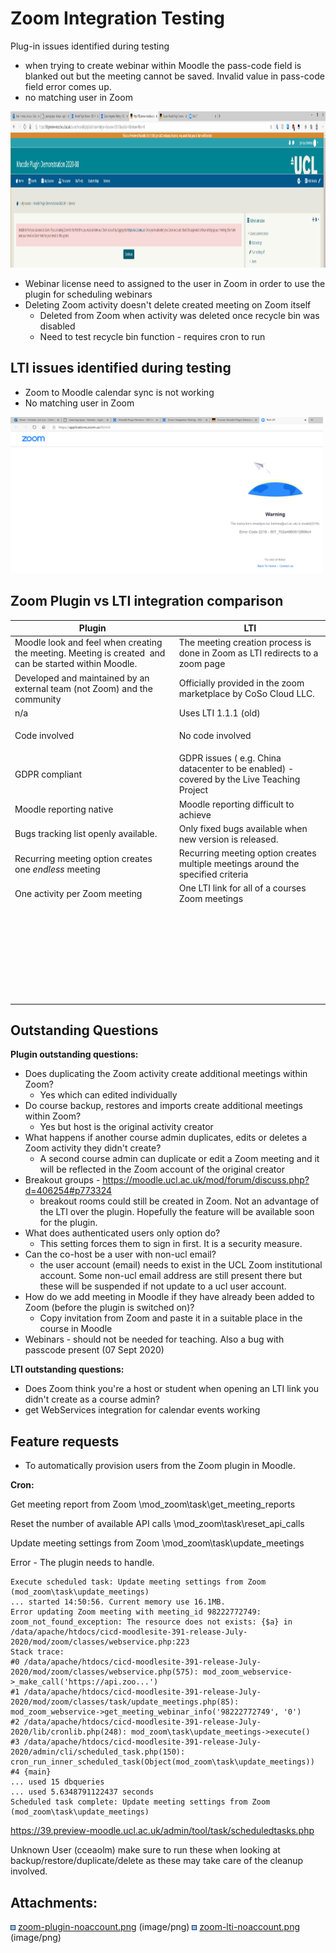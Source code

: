 # Zoom Integration Testing

Plug-in issues identified during testing 

-   when trying to create webinar within Moodle the pass-code field is blanked out but the meeting cannot be saved. Invalid value in pass-code field error comes up.
-   no matching user in Zoom 

<img src="attachments/144514038/144519057.png" height="250" />

-   Webinar license need to assigned to the user in Zoom in order to use the plugin for scheduling webinars
-   Deleting Zoom activity doesn't delete created meeting on Zoom itself
    -   Deleted from Zoom when activity was deleted once recycle bin was disabled
    -   Need to test recycle bin function - requires cron to run

## LTI issues identified during testing

-   Zoom to Moodle calendar sync is not working
-   No matching user in Zoom 

<img src="attachments/144514038/144519058.png" height="250" />

## Zoom Plugin vs LTI integration comparison

<table>
<thead>
<tr class="header">
<th>Plugin</th>
<th>LTI</th>
</tr>
</thead>
<tbody>
<tr class="odd">
<td>Moodle look and feel when creating the meeting. Meeting is created  and can be started within Moodle.</td>
<td>The meeting creation process is done in Zoom as LTI redirects to a zoom page</td>
</tr>
<tr class="even">
<td>Developed and maintained by an external team (not Zoom) and the community </td>
<td>Officially provided in the zoom marketplace by CoSo Cloud LLC.</td>
</tr>
<tr class="odd">
<td>n/a</td>
<td>Uses LTI 1.1.1 (old)</td>
</tr>
<tr class="even">
<td>Code involved</td>
<td><p>No code involved</p></td>
</tr>
<tr class="odd">
<td>GDPR compliant</td>
<td>GDPR issues ( e.g. China datacenter to be enabled) - covered by the Live Teaching Project</td>
</tr>
<tr class="even">
<td>Moodle reporting native</td>
<td>Moodle reporting difficult to achieve</td>
</tr>
<tr class="odd">
<td>Bugs tracking list openly available.</td>
<td>Only fixed bugs available when new version is released.</td>
</tr>
<tr class="even">
<td>Recurring meeting option creates one <em>endless</em> meeting</td>
<td>Recurring meeting option creates multiple meetings around the specified criteria</td>
</tr>
<tr class="odd">
<td>One activity per Zoom meeting</td>
<td>One LTI link for all of a courses Zoom meetings</td>
</tr>
<tr class="even">
<td><br />
</td>
<td><br />
</td>
</tr>
<tr class="odd">
<td><br />
</td>
<td><br />
</td>
</tr>
<tr class="even">
<td><br />
</td>
<td><br />
</td>
</tr>
<tr class="odd">
<td><br />
</td>
<td><br />
</td>
</tr>
<tr class="even">
<td><br />
</td>
<td><br />
</td>
</tr>
<tr class="odd">
<td><br />
</td>
<td><br />
</td>
</tr>
<tr class="even">
<td><br />
</td>
<td><br />
</td>
</tr>
</tbody>
</table>

## Outstanding Questions

**Plugin outstanding questions:**

-   Does duplicating the Zoom activity create additional meetings within Zoom?
    -   Yes which can edited individually
-   Do course backup, restores and imports create additional meetings within Zoom?
    -   Yes but host is the original activity creator
-   What happens if another course admin duplicates, edits or deletes a Zoom activity they didn't create?
    -   A second course admin can duplicate or edit a Zoom meeting and it will be reflected in the Zoom account of the original creator
-   Breakout groups - <https://moodle.ucl.ac.uk/mod/forum/discuss.php?d=406254#p773324>
    -   breakout rooms could still be created in Zoom. Not an advantage of the LTI over the plugin. Hopefully the feature will be available soon for the plugin.
-   What does authenticated users only option do?
    -   This setting forces them to sign in first. It is a security measure. 
-   Can the co-host be a user with non-ucl email?
    -   the user account (email) needs to exist in the UCL Zoom institutional account. Some non-ucl email address are still present there but these will be suspended if not update to a ucl user account.
-   How do we add meeting in Moodle if they have already been added to Zoom (before the plugin is switched on)?
    -   Copy invitation from Zoom and paste it in a suitable place in the course in Moodle
-   Webinars - should not be needed for teaching. Also a bug with passcode present (07 Sept 2020)

**LTI outstanding questions:**

-   Does Zoom think you're a host or student when opening an LTI link you didn't create as a course admin?
-   get WebServices integration for calendar events working

## Feature requests

-   To automatically provision users from the Zoom plugin in Moodle.

**Cron:**

Get meeting report from Zoom \\mod\_zoom\\task\\get\_meeting\_reports

Reset the number of available API calls \\mod\_zoom\\task\\reset\_api\_calls 

Update meeting settings from Zoom \\mod\_zoom\\task\\update\_meetings

Error - The plugin needs to handle.

    Execute scheduled task: Update meeting settings from Zoom (mod_zoom\task\update_meetings)
    ... started 14:50:56. Current memory use 16.1MB.
    Error updating Zoom meeting with meeting_id 98222772749: zoom_not_found_exception: The resource does not exists: {$a} in /data/apache/htdocs/cicd-moodlesite-391-release-July-2020/mod/zoom/classes/webservice.php:223
    Stack trace:
    #0 /data/apache/htdocs/cicd-moodlesite-391-release-July-2020/mod/zoom/classes/webservice.php(575): mod_zoom_webservice->_make_call('https://api.zoo...')
    #1 /data/apache/htdocs/cicd-moodlesite-391-release-July-2020/mod/zoom/classes/task/update_meetings.php(85): mod_zoom_webservice->get_meeting_webinar_info('98222772749', '0')
    #2 /data/apache/htdocs/cicd-moodlesite-391-release-July-2020/lib/cronlib.php(248): mod_zoom\task\update_meetings->execute()
    #3 /data/apache/htdocs/cicd-moodlesite-391-release-July-2020/admin/cli/scheduled_task.php(150): cron_run_inner_scheduled_task(Object(mod_zoom\task\update_meetings))
    #4 {main}
    ... used 15 dbqueries
    ... used 5.6348791122437 seconds
    Scheduled task complete: Update meeting settings from Zoom (mod_zoom\task\update_meetings)

<https://39.preview-moodle.ucl.ac.uk/admin/tool/task/scheduledtasks.php>

Unknown User (cceaolm) make sure to run these when looking at backup/restore/duplicate/delete as these may take care of the cleanup involved.

## Attachments:

<img src="images/icons/bullet_blue.gif" width="8" height="8" /> [zoom-plugin-noaccount.png](attachments/144514038/144519057.png) (image/png)
<img src="images/icons/bullet_blue.gif" width="8" height="8" /> [zoom-lti-noaccount.png](attachments/144514038/144519058.png) (image/png)

